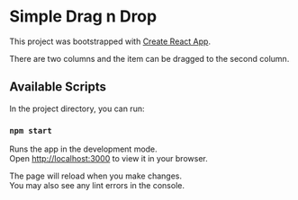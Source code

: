 # Simple Drag n Drop

This project was bootstrapped with [Create React App](https://github.com/facebook/create-react-app).

There are two columns and the item can be dragged to the second column.

## Available Scripts

In the project directory, you can run:

### `npm start`

Runs the app in the development mode.\
Open [http://localhost:3000](http://localhost:3000) to view it in your browser.

The page will reload when you make changes.\
You may also see any lint errors in the console.